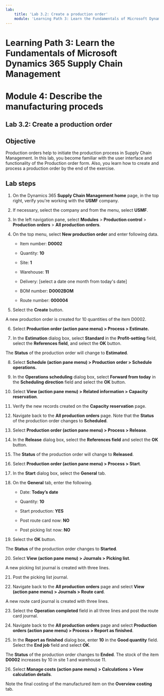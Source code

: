 ```yaml
---
lab:
    title: 'Lab 3.2: Create a production order'
    module: 'Learning Path 3: Learn the Fundamentals of Microsoft Dynamics 365 Supply Chain Management'
---
```


# Learning Path 3: Learn the Fundamentals of Microsoft Dynamics 365 Supply Chain Management
# Module 4: Describe the manufacturing proceds

## Lab 3.2: Create a production order

## Objective

Production orders help to initiate the production process in Supply Chain Management. In this lab, you become familiar with the user interface and functionality of the Production order form. Also, you learn how to create and process a production order by the end of the exercise.

## Lab steps

1. On the Dynamics 365 **Supply Chain Management home** page, in the top right, verify you're working with the **USMF** company.

2. If necessary, select the company and from the menu, select **USMF**.

3. In the left navigation pane, select **Modules** > **Production control** > **Production orders** > **All production orders**.

4. On the top menu, select **New production order** and enter following data.

	- Item number: **D0002**

	- Quantity: **10**

	- Site: **1**

	- Warehouse: **11**

	- Delivery: [select a date one month from today's date]

	- BOM number: **D0002BOM**

	- Route number: **000004**

5. Select the **Create** button.

A new production order is created for 10 quantities of the item D0002.

6. Select **Production order (action pane menu) &gt; Process &gt; Estimate.**

7. In the **Estimation** dialog box, select **Standard** in the **Profit-setting** field, select the **References field**, and select the **OK** button.

The **Status** of the production order will change to **Estimated**.

8. Select **Schedule (action pane menu) &gt; Production order &gt; Schedule operations.**

9. In the **Operations scheduling** dialog box, select **Forward from today** in the **Scheduling direction** field and select the **OK** button.

10. Select **View (action pane menu) &gt; Related information &gt; Capacity reservation**.

11. Verify the new records created on the **Capacity reservation** page.

12. Navigate back to the **All production orders** page. Note that the **Status** of the production order changes to **Scheduled**.

13. Select **Production order (action pane menu) &gt; Process &gt; Release**.

14. In the **Release** dialog box, select the **References field** and select the **OK** button.

15. The **Status** of the production order will change to **Released**.

16. Select **Production order (action pane menu) &gt; Process &gt; Start**.

17. In the **Start** dialog box, select the **General** tab.

18. On the **General** tab, enter the following.

	- Date: **Today’s date**

	- Quantity: **10**

	- Start production: **YES**

	- Post route card now: **NO**

	- Post picking list now: **NO**

19. Select the **OK** button.

The **Status** of the production order changes to **Started**.

20. Select **View (action pane menu) &gt; Journals &gt; Picking list**.

A new picking list journal is created with three lines.

21. Post the picking list journal.

22. Navigate back to the **All production orders** page and select **View (action pane menu) &gt; Journals &gt; Route card**.

A new route card journal is created with three lines.

23. Select the **Operation completed** field in all three lines and post the route card journal.

24. Navigate back to the **All production orders** page and select **Production orders (action pane menu) &gt; Process &gt; Report as finished**.

25. In the **Report as finished** dialog box, enter **10** in the **Good quantity** field. Select the **End job** field and select **OK**.

The **Status** of the production order changes to **Ended**. The stock of the item **D0002** increases by 10 in site 1 and warehouse 11.

26. Select **Manage costs (action pane menu) &gt; Calculations &gt; View calculation details**.

Note the final costing of the manufactured item on the **Overview costing** tab.

 
